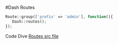 #Dash Routes



```php
Route::group(['prefix' => 'admin'], function(){
   Dash::routes();
});
```

Code Dive [Routes src file](/src/routes.php)
